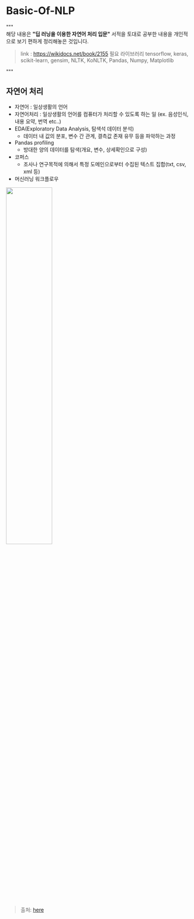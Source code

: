 # Basic-Of-NLP
"""    
해당 내용은 **"딥 러닝을 이용한 자연어 처리 입문"** 서적을 토대로 공부한 내용을 개인적으로 보기 편하게 정리해놓은 것입니다.    
> link : <https://wikidocs.net/book/2155>
> 필요 라이브러리
> tensorflow, keras, scikit-learn, gensim, NLTK, KoNLTK, Pandas, Numpy, Matplotlib    

"""    

## 자연어 처리
+ 자연어 : 일상생활의 언어    
+ 자연어처리 : 일상생활의 언어를 컴퓨터가 처리할 수 있도록 하는 일 (ex. 음성인식, 내용 요약, 번역 etc..)    
+ EDA(Exploratory Data Analysis, 탐색석 데이터 분석)
  + 데이터 내 값의 분포, 변수 간 관계, 결측값 존재 유무 등을 파악하는 과정
+ Pandas profiling
  + 방대한 양의 데이터를 탐색(개요, 변수, 상세확인으로 구성)
+ 코퍼스
  + 조사나 연구목적에 의해서 특정 도메인으로부터 수집된 텍스트 집합(txt, csv, xml 등)
+ 머신러닝 워크플로우
<img src="https://github.com/seunghwanji/Basic-Of-NLP/blob/master/image/%EC%9E%90%EC%97%B0%EC%96%B4%20%EC%B2%98%EB%A6%AC/%EB%A8%B8%EC%8B%A0_%EB%9F%AC%EB%8B%9D_%EC%9B%8C%ED%81%AC%ED%94%8C%EB%A1%9C%EC%9A%B0.png" width=50%>    

>출처: [here][herelink]
>
>[herelink]: https://wikidocs.net/31947

